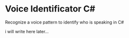 # Voice Identificator C#
Recognize a voice pattern to identify who is speaking in C#

i will write here later...
